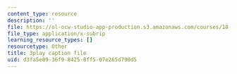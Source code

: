 ```yaml
---
content_type: resource
description: ''
file: https://ol-ocw-studio-app-production.s3.amazonaws.com/courses/18-03sc-differential-equations-fall-2011/d3fa5e0936f984258ff507e265d790d5_SioXozu-Loo.srt
file_type: application/x-subrip
learning_resource_types: []
resourcetype: Other
title: 3play caption file
uid: d3fa5e09-36f9-8425-8ff5-07e265d790d5
---
```

